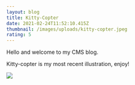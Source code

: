 ```yaml
---
layout: blog
title: Kitty-Copter
date: 2021-02-24T11:52:10.415Z
thumbnail: /images/uploads/kitty-copter.jpeg
rating: 5
---
```

Hello and welcome to my CMS blog. 

Kitty-copter is my most recent illustration, enjoy!

<img src="{{ thumbnail | url }}"/>